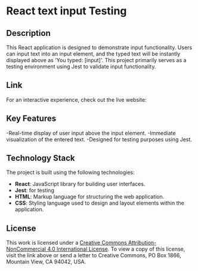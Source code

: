 # React text input Testing


## Description
This React application is designed to demonstrate input functionality. Users can input text into an input element, and the typed text will be instantly displayed above as 'You typed: [input]'. This project primarily serves as a testing environment using Jest to validate input functionality.

## Link

For an interactive experience, check out the live website: 

## Key Features
-Real-time display of user input above the input element.
-Immediate visualization of the entered text.
-Designed for testing purposes using Jest.

## Technology Stack
The project is built using the following technologies:

- **React**: JavaScript library for building user interfaces.
- **Jest**: for testing
- **HTML**: Markup language for structuring the web application.
- **CSS**: Styling language used to design and layout elements within the application.
  
## License
This work is licensed under a [Creative Commons Attribution-NonCommercial 4.0 International License](http://creativecommons.org/licenses/by-nc/4.0/). To view a copy of this license, visit the link above or send a letter to Creative Commons, PO Box 1866, Mountain View, CA 94042, USA.
